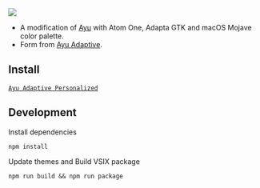 <img src="https://raw.githubusercontent.com/weilanzh/ayu-adaptive-personalized/master/assets/logo.png">

- A modification of [Ayu](https://marketplace.visualstudio.com/items?itemName=teabyii.ayu) with Atom One, Adapta GTK and macOS Mojave color palette.
- Form from [Ayu Adaptive](https://marketplace.visualstudio.com/items?itemName=ccy.ayu-adaptive).

## Install

[`Ayu Adaptive Personalized`](https://marketplace.visualstudio.com/items?itemName=ezh.ayu-adaptive-personalized)

## Development

Install dependencies

```shell
npm install
```

Update themes and Build VSIX package

```shell
npm run build && npm run package
```
